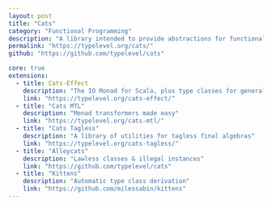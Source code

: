 ```yaml
---
layout: post
title: "Cats"
category: "Functional Programming"
description: "A library intended to provide abstractions for functional programming in Scala, leveraging its unique features. Design goals are approachability, modularity, documentation and efficiency."
permalink: "https://typelevel.org/cats/"
github: "https://github.com/typelevel/cats"

core: true
extensions:
  - title: Cats-Effect
    description: "The IO Monad for Scala, plus type classes for general effect types."
    link: "https://typelevel.org/cats-effect/"
  - title: "Cats MTL"
    description: "Monad transformers made easy"
    link: "https://typelevel.org/cats-mtl/"
  - title: "Cats Tagless"
    description: "A library of utilities for tagless final algebras"
    link: "https://typelevel.org/cats-tagless/"
  - title: "Alleycats"
    description: "Lawless classes & illegal instances"
    link: "https://github.com/typelevel/cats"
  - title: "Kittens"
    description: "Automatic type class derivation"
    link: "https://github.com/milessabin/kittens"
---
```

